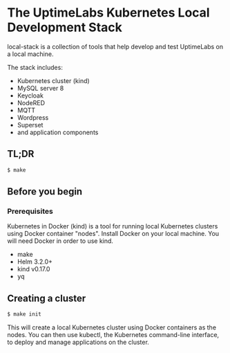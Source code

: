 # The UptimeLabs Kubernetes Local Development Stack

local-stack is a collection of tools that help develop and test UptimeLabs on a local machine.

The stack includes:
- Kubernetes cluster (kind)
- MySQL server 8
- Keycloak
- NodeRED
- MQTT
- Wordpress
- Superset
- and application components

## TL;DR

```bash
$ make
```

## Before you begin

### Prerequisites

Kubernetes in Docker (kind) is a tool for running local Kubernetes clusters using Docker container "nodes".
Install Docker on your local machine. You will need Docker in order to use kind.

- make
- Helm 3.2.0+
- kind v0.17.0
- yq

## Creating a cluster

```bash
$ make init
```

This will create a local Kubernetes cluster using Docker containers as the nodes. You can then use kubectl, the Kubernetes command-line interface, to deploy and manage applications on the cluster.